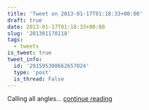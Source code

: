 ```yaml
---
title: 'Tweet on 2013-01-17T01:18:33+00:00'
draft: true
date: 2013-01-17T01:18:33+00:00
slug: '201301170118'
tags:
  - tweets
is_tweet: true
tweet_info:
  id: '291595308662657024'
  type: 'post'
  is_thread: False
---
```




Calling all angles... [continue reading](https://x.com/sytelus/status/291595308662657024)
